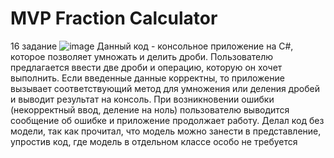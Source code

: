 # MVP Fraction Calculator
16 задание
![image](https://user-images.githubusercontent.com/67004012/230462633-772792f4-751c-4bba-b8e3-2cc979eb884c.png)
Данный код - консольное приложение на C#, которое позволяет умножать и делить дроби. Пользователю предлагается ввести две дроби и операцию, которую он хочет выполнить. Если введенные данные корректны, то приложение вызывает соответствующий метод для умножения или деления дробей и выводит результат на консоль. При возникновении ошибки (некорректный ввод, деление на ноль) пользователю выводится сообщение об ошибке и приложение продолжает работу.
Делал код без модели, так как прочитал, что модель можно занести в представление, упростив код, где модель в отдельном классе особо не требуется
